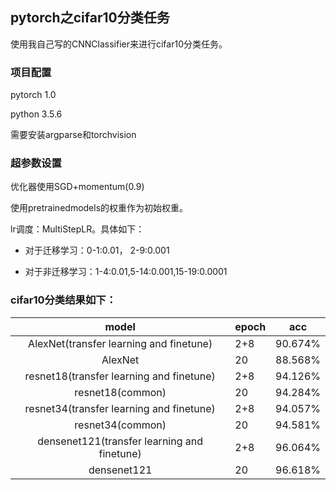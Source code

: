 ## pytorch之cifar10分类任务

使用我自己写的CNNClassifier来进行cifar10分类任务。

### 项目配置

pytorch 1.0

python 3.5.6

需要安装argparse和torchvision

### 超参数设置

优化器使用SGD+momentum(0.9)

使用pretrainedmodels的权重作为初始权重。

lr调度：MultiStepLR。具体如下：

- 对于迁移学习：0-1:0.01， 2-9:0.001

- 对于非迁移学习：1-4:0.01,5-14:0.001,15-19:0.0001

### cifar10分类结果如下：

|                    model                    | epoch | acc     |
| :-----------------------------------------: | ----- | ------- |
|   AlexNet(transfer learning and finetune)   | 2+8   | 90.674% |
|                   AlexNet                   | 20    | 88.568% |
|  resnet18(transfer learning and finetune)   | 2+8   | 94.126% |
|              resnet18(common)               | 20    | 94.284% |
|  resnet34(transfer learning and finetune)   | 2+8   | 94.057% |
|              resnet34(common)               | 20    | 94.581% |
| densenet121(transfer learning and finetune) | 2+8   | 96.064% |
|                 densenet121                 | 20    | 96.618% |


